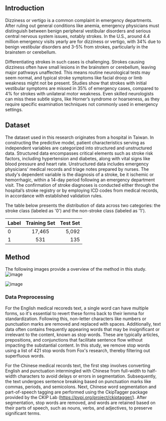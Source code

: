 ## Introduction
Dizziness or vertigo is a common complaint in emergency departments. After ruling out general conditions like anemia, emergency physicians must distinguish between benign peripheral vestibular disorders and serious central nervous system issues, notably strokes. In the U.S., around 4.4 million emergency visits yearly are for dizziness or vertigo, with 34% due to benign vestibular disorders and 3-5% from strokes, particularly in the brainstem or cerebellum.

Differentiating strokes in such cases is challenging. Strokes causing dizziness often have small lesions in the brainstem or cerebellum, leaving major pathways unaffected. This means routine neurological tests may seem normal, and typical stroke symptoms like facial droop or limb weakness might not be present. Studies show that strokes with initial vestibular symptoms are missed in 35% of emergency cases, compared to 4% for strokes with unilateral motor weakness. Even skilled neurologists can miss these subtle signs, like Horner’s syndrome or hoarseness, as they require specific examination techniques not commonly used in emergency settings.


## Dataset
The dataset used in this research originates from a hospital in Taiwan. In constructing the predictive model, patient characteristics serving as independent variables are categorized into structured and unstructured data. Structured data encompasses critical elements such as stroke risk factors, including hypertension and diabetes, along with vital signs like blood pressure and heart rate. Unstructured data includes emergency physicians' medical records and triage notes prepared by nurses. The study's dependent variable is the diagnosis of a stroke, be it ischemic or hemorrhagic, within a 14-day period following an emergency department visit. The confirmation of stroke diagnoses is conducted either through the hospital’s stroke registry or by employing ICD codes from medical records, in accordance with established validation rules.

The table below presents the distribution of data across two categories: the stroke class (labeled as '0') and the non-stroke class (labeled as '1').

| Label | Training Set | Test Set |
| :---         |     :---:      |          ---: |
| 0 | 17,465   | 5,092   |
| 1   | 531   | 135      |

## Method
The following images provide a overview of the method in this study.
![image](https://github.com/EthanHuang0404/stroke-prediction/assets/52795694/a95d3b43-372e-4f9c-b18a-89e9d2b3b97a)

![image](https://github.com/EthanHuang0404/stroke-prediction/assets/52795694/3ef30492-002e-46f1-9aee-765053f652fd)

### Data Preprocessing
For the English medical recoreds text, a single word can have multiple forms, so it's essential to revert these forms back to their lemma for standardization. Following this, non-letter characters like numbers or punctuation marks are removed and replaced with spaces. Additionally, text data often contains frequently appearing words that may be insignificant or irrelevant to the content, known as stop words. These are typically articles, prepositions, and conjunctions that facilitate sentence flow without impacting the substantial content. In this study, we remove stop words using a list of 421 stop words from Fox's research, thereby filtering out superfluous words.

For the Chinese medical records text, the first step involves converting English and punctuation intermingled with Chinese from full-width to half-width characters to avoid delays or errors in segmentation. Subsequently, the text undergoes sentence breaking based on punctuation marks like commas, periods, and semicolons. Next, Chinese word segmentation and part-of-speech tagging are performed using the CkipTagger package provided by the CKIP Lab (https://pypi.org/project/ckiptagger/). After segmentation, stop words are removed, and words are retained based on their parts of speech, such as nouns, verbs, and adjectives, to preserve significant terms.
